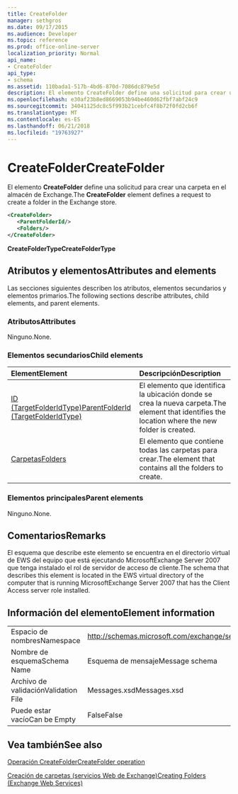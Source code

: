 ```yaml
---
title: CreateFolder
manager: sethgros
ms.date: 09/17/2015
ms.audience: Developer
ms.topic: reference
ms.prod: office-online-server
localization_priority: Normal
api_name:
- CreateFolder
api_type:
- schema
ms.assetid: 110bada1-517b-4bd6-870d-7086dc879e5d
description: El elemento CreateFolder define una solicitud para crear una carpeta en el almacén de Exchange.
ms.openlocfilehash: e30af23b8ed8669053b94be460d62fbf7abf24c9
ms.sourcegitcommit: 34041125dc8c5f993b21cebfc4f8b72f0fd2cb6f
ms.translationtype: MT
ms.contentlocale: es-ES
ms.lasthandoff: 06/21/2018
ms.locfileid: "19763927"
---
```

# <a name="createfolder"></a><span data-ttu-id="819ab-103">CreateFolder</span><span class="sxs-lookup"><span data-stu-id="819ab-103">CreateFolder</span></span>

<span data-ttu-id="819ab-104">El elemento **CreateFolder** define una solicitud para crear una carpeta en el almacén de Exchange.</span><span class="sxs-lookup"><span data-stu-id="819ab-104">The **CreateFolder** element defines a request to create a folder in the Exchange store.</span></span> 
  
```xml
<CreateFolder>
   <ParentFolderId/>
   <Folders/>
</CreateFolder>
```

 <span data-ttu-id="819ab-105">**CreateFolderType**</span><span class="sxs-lookup"><span data-stu-id="819ab-105">**CreateFolderType**</span></span>
## <a name="attributes-and-elements"></a><span data-ttu-id="819ab-106">Atributos y elementos</span><span class="sxs-lookup"><span data-stu-id="819ab-106">Attributes and elements</span></span>

<span data-ttu-id="819ab-107">Las secciones siguientes describen los atributos, elementos secundarios y elementos primarios.</span><span class="sxs-lookup"><span data-stu-id="819ab-107">The following sections describe attributes, child elements, and parent elements.</span></span>
  
### <a name="attributes"></a><span data-ttu-id="819ab-108">Atributos</span><span class="sxs-lookup"><span data-stu-id="819ab-108">Attributes</span></span>

<span data-ttu-id="819ab-109">Ninguno.</span><span class="sxs-lookup"><span data-stu-id="819ab-109">None.</span></span>
  
### <a name="child-elements"></a><span data-ttu-id="819ab-110">Elementos secundarios</span><span class="sxs-lookup"><span data-stu-id="819ab-110">Child elements</span></span>

|<span data-ttu-id="819ab-111">**Element**</span><span class="sxs-lookup"><span data-stu-id="819ab-111">**Element**</span></span>|<span data-ttu-id="819ab-112">**Descripción**</span><span class="sxs-lookup"><span data-stu-id="819ab-112">**Description**</span></span>|
|:-----|:-----|
|[<span data-ttu-id="819ab-113">ID (TargetFolderIdType)</span><span class="sxs-lookup"><span data-stu-id="819ab-113">ParentFolderId (TargetFolderIdType)</span></span>](parentfolderid-targetfolderidtype.md) <br/> |<span data-ttu-id="819ab-114">El elemento que identifica la ubicación donde se crea la nueva carpeta.</span><span class="sxs-lookup"><span data-stu-id="819ab-114">The element that identifies the location where the new folder is created.</span></span>  <br/> |
|[<span data-ttu-id="819ab-115">Carpetas</span><span class="sxs-lookup"><span data-stu-id="819ab-115">Folders</span></span>](folders-ex15websvcsotherref.md) <br/> |<span data-ttu-id="819ab-116">El elemento que contiene todas las carpetas para crear.</span><span class="sxs-lookup"><span data-stu-id="819ab-116">The element that contains all the folders to create.</span></span>  <br/> |
   
### <a name="parent-elements"></a><span data-ttu-id="819ab-117">Elementos principales</span><span class="sxs-lookup"><span data-stu-id="819ab-117">Parent elements</span></span>

<span data-ttu-id="819ab-118">Ninguno.</span><span class="sxs-lookup"><span data-stu-id="819ab-118">None.</span></span>
  
## <a name="remarks"></a><span data-ttu-id="819ab-119">Comentarios</span><span class="sxs-lookup"><span data-stu-id="819ab-119">Remarks</span></span>

<span data-ttu-id="819ab-120">El esquema que describe este elemento se encuentra en el directorio virtual de EWS del equipo que está ejecutando MicrosoftExchange Server 2007 que tenga instalado el rol de servidor de acceso de cliente.</span><span class="sxs-lookup"><span data-stu-id="819ab-120">The schema that describes this element is located in the EWS virtual directory of the computer that is running MicrosoftExchange Server 2007 that has the Client Access server role installed.</span></span>
  
## <a name="element-information"></a><span data-ttu-id="819ab-121">Información del elemento</span><span class="sxs-lookup"><span data-stu-id="819ab-121">Element information</span></span>

|||
|:-----|:-----|
|<span data-ttu-id="819ab-122">Espacio de nombres</span><span class="sxs-lookup"><span data-stu-id="819ab-122">Namespace</span></span>  <br/> |http://schemas.microsoft.com/exchange/services/2006/messages  <br/> |
|<span data-ttu-id="819ab-123">Nombre de esquema</span><span class="sxs-lookup"><span data-stu-id="819ab-123">Schema Name</span></span>  <br/> |<span data-ttu-id="819ab-124">Esquema de mensaje</span><span class="sxs-lookup"><span data-stu-id="819ab-124">Message schema</span></span>  <br/> |
|<span data-ttu-id="819ab-125">Archivo de validación</span><span class="sxs-lookup"><span data-stu-id="819ab-125">Validation File</span></span>  <br/> |<span data-ttu-id="819ab-126">Messages.xsd</span><span class="sxs-lookup"><span data-stu-id="819ab-126">Messages.xsd</span></span>  <br/> |
|<span data-ttu-id="819ab-127">Puede estar vacío</span><span class="sxs-lookup"><span data-stu-id="819ab-127">Can be Empty</span></span>  <br/> |<span data-ttu-id="819ab-128">False</span><span class="sxs-lookup"><span data-stu-id="819ab-128">False</span></span>  <br/> |
   
## <a name="see-also"></a><span data-ttu-id="819ab-129">Vea también</span><span class="sxs-lookup"><span data-stu-id="819ab-129">See also</span></span>



[<span data-ttu-id="819ab-130">Operación CreateFolder</span><span class="sxs-lookup"><span data-stu-id="819ab-130">CreateFolder operation</span></span>](createfolder-operation.md)


[<span data-ttu-id="819ab-131">Creación de carpetas (servicios Web de Exchange)</span><span class="sxs-lookup"><span data-stu-id="819ab-131">Creating Folders (Exchange Web Services)</span></span>](http://msdn.microsoft.com/library/3b15b0ec-8691-45ed-9a24-a91ff732d6cf%28Office.15%29.aspx)

